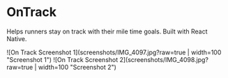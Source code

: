 # OnTrack
Helps runners stay on track with their mile time goals. Built with React Native.

![On Track Screenshot 1](screenshots/IMG_4097.jpg?raw=true | width=100 "Screenshot 1")
![On Track Screenshot 2](screenshots/IMG_4098.jpg?raw=true | width=100 "Screenshot 2")
